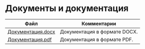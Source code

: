 # Документы и документация

| Файл                                             | Комментарии                                    |
| ------------------------------------------------ | ---------------------------------------------- |
| [Документация.docx](Документация.docx)           | Документация в формате DOCX.                   |
| [Документация.pdf](Документация.pdf)             | Документация в формате PDF.                    |
